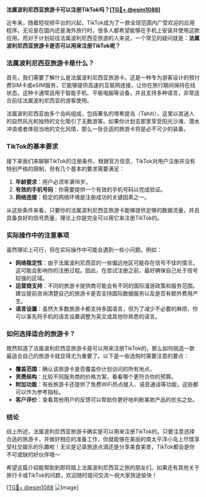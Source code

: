 **法属波利尼西亚旅游卡可以注册TikTok吗？[[TG💪+ @esim1088](https://t.me/s/esim1088)]**

近年来，随着短视频平台的兴起，TikTok成为了一款全球范围内广受欢迎的应用程序。无论是在国内还是海外旅行时，很多人都希望能够在手机上安装并使用这款应用。而对于计划前往法属波利尼西亚旅游的人来说，一个常见的疑问就是：**法属波利尼西亚旅游卡是否可以用来注册TikTok呢？**

### 法属波利尼西亚旅游卡是什么？

首先，我们需要了解什么是法属波利尼西亚旅游卡。这是一种专为游客设计的预付费SIM卡或eSIM服务，它能够提供高速的互联网连接，让你在旅行期间保持在线状态。这种卡通常适用于智能手机、平板电脑等设备，并且支持多种语言，非常适合前往法属波利尼西亚的游客使用。

法属波利尼西亚由多个岛屿组成，包括著名的塔希提岛（Tahiti），这里以其迷人的自然风光和独特的文化吸引了无数游客。如果你计划去那里享受阳光沙滩、潜水冲浪或者体验当地的文化风情，那么一张合适的旅游卡将是必不可少的装备。

### TikTok的基本要求

接下来我们来聊聊TikTok的注册条件。根据官方信息，TikTok对用户注册并没有特别严格的限制，但有几个基本的要求需要满足：

1. **年龄要求**：用户必须年满16岁。
2. **有效的手机号码**：你需要提供一个有效的手机号码以完成验证。
3. **网络连接**：稳定的网络环境是注册成功的关键因素之一。

从这些条件来看，只要你的法属波利尼西亚旅游卡能够提供足够的数据流量，并且具备良好的信号质量，理论上你是完全可以用它来注册TikTok的。

### 实际操作中的注意事项

虽然理论上可行，但在实际操作中可能会遇到一些小问题。例如：

- **网络稳定性**：由于法属波利尼西亚的一些偏远地区可能存在信号不佳的情况，这可能会影响你的注册过程。因此，在尝试注册之前，最好确保自己处于信号较强的区域。
- **运营商支持**：不同的旅游卡提供商可能会有不同的国际漫游政策和服务范围。建议提前咨询清楚自己的旅游卡是否支持国际数据服务以及是否有额外费用产生。
- **语言设置**：虽然大多数旅游卡都支持多国语言，但为了减少不必要的麻烦，你可以事先将手机的语言设置调整为英文或其他你熟悉的语言。

### 如何选择适合的旅游卡？

既然知道了法属波利尼西亚旅游卡是可以用来注册TikTok的，那么如何挑选一款最适合自己的旅游卡就显得尤为重要了。以下是一些选购时需要注意的要点：

- **覆盖范围**：确认该旅游卡是否覆盖你计划访问的所有地点。
- **资费结构**：比较不同服务商的价格方案，看看哪个更符合你的预算。
- **附加功能**：有些旅游卡还提供了免费WiFi热点接入、语音通话等功能，这些都可以作为参考指标。
- **客户评价**：查看其他用户的反馈可以帮助你更好地判断某款产品的优劣之处。

### 结论

综上所述，法属波利尼西亚旅游卡确实是可以用来注册TikTok的。只要注意选择合适的旅游卡，并做好相应的准备工作，你就能够在美丽的南太平洋小岛上尽情享受社交娱乐的乐趣啦！无论是记录旅途点滴还是分享美食美景，TikTok都会是你不可或缺的好伙伴哦～

希望这篇介绍能帮助到即将踏上法属波利尼西亚之旅的朋友们。如果还有其他关于旅行卡或TikTok的问题，欢迎随时提问交流～祝大家旅途愉快！

[[TG💪+ @esim1088](https://t.me/s/esim1088) ![Image](https://i.postimg.cc/4NQfJmqS/Snipaste-2025-05-13-00-14-12.png)]